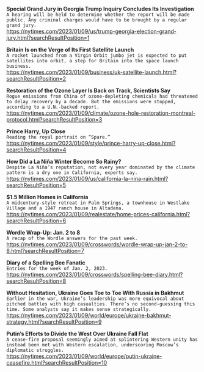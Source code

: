 **Special Grand Jury in Georgia Trump Inquiry Concludes Its Investigation**\
`A hearing will be held to determine whether the report will be made public. Any criminal charges would have to be brought by a regular grand jury.`\
https://nytimes.com/2023/01/09/us/trump-georgia-election-grand-jury.html?searchResultPosition=1

**Britain Is on the Verge of Its First Satellite Launch**\
`A rocket launched from a Virgin Orbit jumbo jet is expected to put satellites into orbit, a step for Britain into the space launch business.`\
https://nytimes.com/2023/01/09/business/uk-satellite-launch.html?searchResultPosition=2

**Restoration of the Ozone Layer Is Back on Track, Scientists Say**\
`Rogue emissions from China of ozone-depleting chemicals had threatened to delay recovery by a decade. But the emissions were stopped, according to a U.N.-backed report.`\
https://nytimes.com/2023/01/09/climate/ozone-hole-restoration-montreal-protocol.html?searchResultPosition=3

**Prince Harry, Up Close**\
`Reading the royal portrait on “Spare.”`\
https://nytimes.com/2023/01/09/style/prince-harry-up-close.html?searchResultPosition=4

**How Did a La Niña Winter Become So Rainy?**\
`Despite La Niña’s reputation, not every year dominated by the climate pattern is a dry one in California, experts say.`\
https://nytimes.com/2023/01/09/us/california-la-nina-rain.html?searchResultPosition=5

**$1.5 Million Homes in California**\
`A midcentury-style retreat in Palm Springs, a townhouse in Westlake Village and a 1947 ranch house in Altadena.`\
https://nytimes.com/2023/01/09/realestate/home-prices-california.html?searchResultPosition=6

**Wordle Wrap-Up: Jan. 2 to 8**\
`A recap of the Wordle answers for the past week.`\
https://nytimes.com/2023/01/09/crosswords/wordle-wrap-up-jan-2-to-8.html?searchResultPosition=7

**Diary of a Spelling Bee Fanatic**\
`Entries for the week of Jan. 2, 2023.`\
https://nytimes.com/2023/01/09/crosswords/spelling-bee-diary.html?searchResultPosition=8

**Without Hesitation, Ukraine Goes Toe to Toe With Russia in Bakhmut**\
`Earlier in the war, Ukraine’s leadership was more equivocal about pitched battles with high casualties. There’s no second-guessing this time. Some analysts say it makes sense strategically.`\
https://nytimes.com/2023/01/09/world/europe/ukraine-bakhmut-strategy.html?searchResultPosition=9

**Putin’s Efforts to Divide the West Over Ukraine Fall Flat**\
`A cease-fire proposal seemingly aimed at splintering Western unity has instead been met with Western escalation, underscoring Moscow’s diplomatic struggles.`\
https://nytimes.com/2023/01/09/world/europe/putin-ukraine-ceasefire.html?searchResultPosition=10

